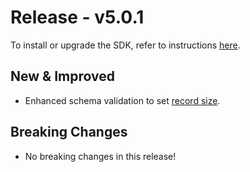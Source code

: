 # Release - v5.0.1

To install or upgrade the SDK, refer to instructions [here](../../Getting_Started.md#installation).

## New & Improved

* Enhanced schema validation to set [record size](../../References/Glossary.md#record-size).

## Breaking Changes

* No breaking changes in this release!